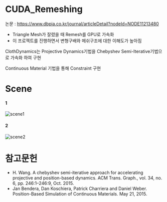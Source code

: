 # CUDA_Remeshing

논문 : https://www.dbpia.co.kr/journal/articleDetail?nodeId=NODE11213480
 - Triangle Mesh가 잘렸을 때 Remesh를 GPU로 가속화
 - 이 프로젝트를 진행하면서 변형구배와 메쉬구조에 대한 이해도가 높아짐

ClothDynamics는 Projective Dynamics기법을 Chebyshev Semi-Iterative기법으로 가속화 하여 구현

Continuous Material 기법을 통해 Constraint 구현

# Scene
#### 1
![scene1](https://user-images.githubusercontent.com/86860544/228156938-c8a0127d-5e78-4785-a2a5-c408e8a1b396.gif)

#### 2
![scene2](https://user-images.githubusercontent.com/86860544/228156956-75bf644d-7365-47e5-bace-926417c6fce7.gif)

# 참고문헌
 - H. Wang. A chebyshev semi-iterative approach for accelerating projective and position-based dynamics. ACM Trans. Graph., vol. 34, no. 6, pp. 246:1–246:9, Oct. 2015.
 - Jan Bendera, Dan Koschiera, Patrick Charriera and Daniel Weber. Position-Based Simulation of Continuous Materials. May 21, 2015.
